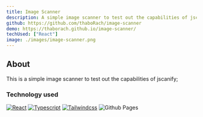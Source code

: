```yaml
---
title: Image Scanner
description: A simple image scanner to test out the capabilities of jscanify
github: https://github.com/thaboRach/image-scanner
demo: https://thaborach.github.io/image-scanner/
techUsed: ["React"]
image: ./images/image-scanner.png
---
```


## About

This is a simple image scanner to test out the capabilities of jscanify;

### Technology used
[![React][react]][react-url]
[![Typescript][typescript]][typescript-url]
[![Tailwindcss][tailwindcss]][tailwindcss-url]
![Github Pages][githubPages]

[react]: https://img.shields.io/badge/React-20232A?style=for-the-badge&logo=react&logoColor=61DAFB
[react-url]: https://react.dev/

[typescript]: https://img.shields.io/badge/TypeScript-007ACC?style=for-the-badge&logo=typescript&logoColor=white
[typescript-url]: https://www.typescriptlang.org/

[tailwindcss]: https://img.shields.io/badge/Tailwind_CSS-38B2AC?style=for-the-badge&logo=tailwind-css&logoColor=white
[tailwindcss-url]: https://tailwindcss.com/

[githubPages]: https://img.shields.io/badge/github%20pages-121013?style=for-the-badge&logo=github&logoColor=white